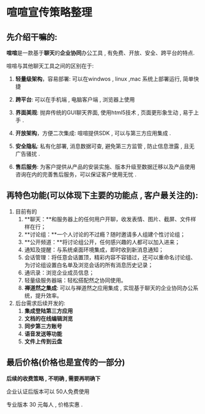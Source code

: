 # 喧喧宣传策略整理

## 先介绍干嘛的:

**喧喧**是一款基于**聊天**的**企业协同**办公工具 , 有免费、开放、安全、跨平台的特点.  

喧喧与其他聊天工具之间的区别在于: 

1. **轻量级架构**，容易部署: 可以在windwos , linux ,mac 系统上部署运行, 简单快捷 

2. **跨平台**: 可以在手机端 , 电脑客户端 , 浏览器上使用 

3. **界面美观**:  抛弃传统的GUI聊天界面,  使用html5技术 , 页面更形象生动 , 易于上手 . 

4. **开放架构**，方便二次集成: 喧喧提供SDK , 可以与第三方应用集成 . 
5. **安全隐私**: 私有化部署, 消息数据可查, 避免第三方监管 , 防止信息泄露 , 且无广告骚扰 .
6. **售后服务**: 为客户提供从产品的安装实施、版本升级至数据迁移以及产品使用咨询在内的完善售后服务，可以保证客户使用无忧 . 

## 再特色功能(可以体现下主要的功能点 , 客户最关注的):

1. 目前有的
   1. **聊天：**和服务器上的任何用户开聊，收发表情、图片、截屏、文件样样在行；                  
   2. **讨论组：**一个人讨论的不过瘾？随时邀请多人组建个性讨论组；                  
   3. **公开频道：**将讨论组公开，任何感兴趣的人都可以加入进来；                  
   4. 通知及提醒：与系统桌面环境集成，即时收到新消息通知；                  
   5. 会话管理：将任意会话置顶，精彩内容不容错过，还可以重命名讨论组、为讨论组设置白名单及浏览会话的所有消息历史记录；                  
   6. 通讯录：浏览企业成员信息；                  
   7. 轻量级服务器端：轻松搭配然之协同使用。         
   8. **禅道然之集成**: 可以与禅道然之应用集成 ,  实现基于聊天的企业协同办公系统，提升效率。  
2. 后台需求后续开发的: 
   1. **集成登陆第三方应用**
   2. **文档的在线编辑浏览**
   3. **同步第三方账号**
   4. **语音发送等功能**
   5. **文件上传到云盘**

## 最后价格(价格也是宣传的一部分)

**后续的收费策略 , 不明确 , 需要再明确下**

企业认证后版本可以 50人免费使用

专业版本 30 元每人 , 价格实惠 .  